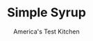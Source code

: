 ---
layout: ../../layouts/MarkdownPostLayout.astro
title: Simple Syrup
author: America's Test Kitchen
pubDate: 2023-03-15
description: "A no-cooking recipe for an important cocktail ingredient."
image_url: https://res.cloudinary.com/hksqkdlah/image/upload/ar_1:1,c_fill,dpr_2.0,f_auto,fl_lossy.progressive.strip_profile,g_faces:auto,q_auto:low,w_344/SFS_SimpleSyrup-12_x2uoto
tags: ["Beverages","Cookbook Collection"]
calories: 580
protein: 
carbohydrates: 74
fats: 
fiber: 
ingredients: ["3/4 cup, sugar","5 ounces warm tap, water"]
serves: 2
time: ""
instructions: ["Whisk sugar and warm water together in bowl until sugar has dissolved. Let cool completely, about 10 minutes, before transferring to airtight container."]
nutrition: ["1 mg Potassium","2 mg Calcium","3 mg Sodium","74 g Sugars","70 g Water","74 g Carbs","290 kcal Energy","74 g Sugars, added","580 calories"]
notes: "&nbsp;This&nbsp;syrup&nbsp;can be refrigerated for up to 1 month. Shake well before using."
---